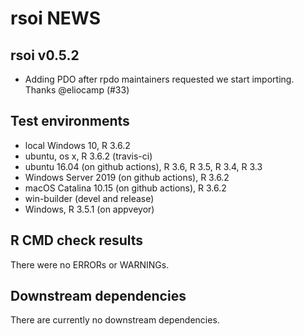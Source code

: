 # rsoi NEWS

## rsoi v0.5.2
* Adding PDO after rpdo maintainers requested we start importing. Thanks @eliocamp (#33)

## Test environments

* local Windows 10, R 3.6.2
* ubuntu, os x, R 3.6.2 (travis-ci)
* ubuntu 16.04 (on github actions), R 3.6, R 3.5, R 3.4, R 3.3
* Windows Server 2019 (on github actions), R 3.6.2
* macOS Catalina 10.15 (on github actions), R 3.6.2
* win-builder (devel and release)
* Windows, R 3.5.1 (on appveyor)

## R CMD check results

There were no ERRORs or WARNINGs.

## Downstream dependencies

There are currently no downstream dependencies.